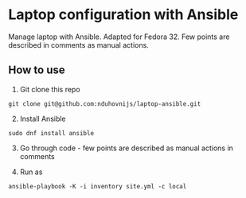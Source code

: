 # Laptop configuration with Ansible
Manage laptop with Ansible.
Adapted for Fedora 32.
Few points are described in comments as manual actions.

## How to use
1. Git clone this repo
```
git clone git@github.com:nduhovnijs/laptop-ansible.git
```

2. Install Ansible
```
sudo dnf install ansible
```

3. Go through code - few points are described as manual actions in comments

4. Run as 
```
ansible-playbook -K -i inventory site.yml -c local
```